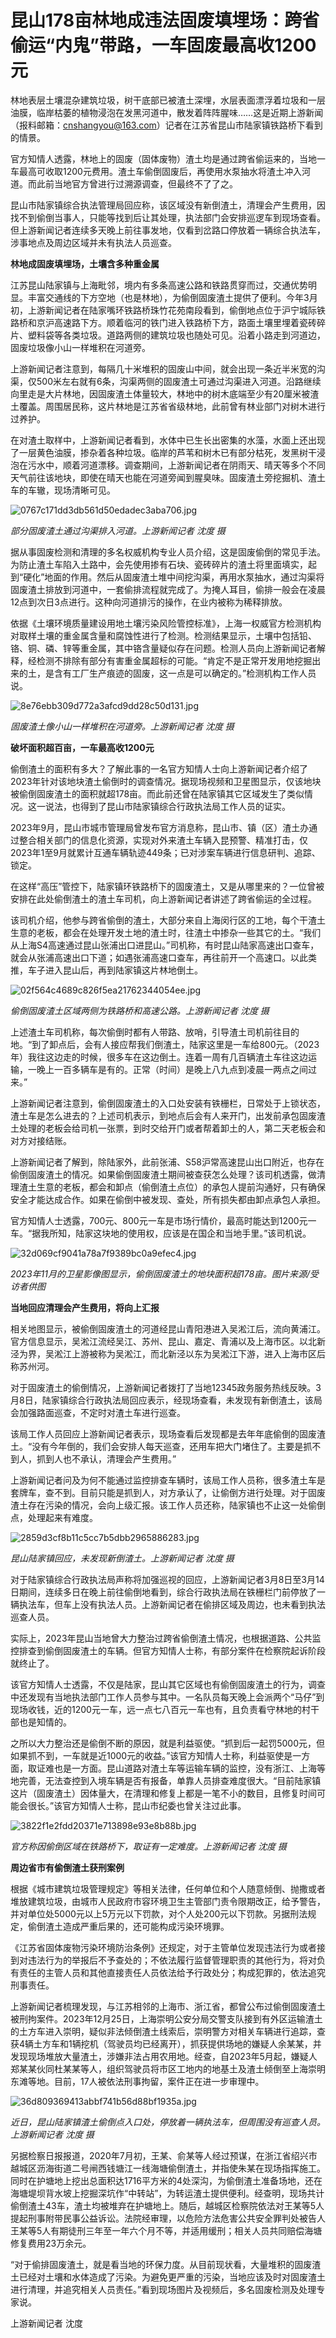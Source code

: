 # 昆山178亩林地成违法固废填埋场：跨省偷运“内鬼”带路，一车固废最高收1200元

林地表层土壤混杂建筑垃圾，树干底部已被渣土深埋，水层表面漂浮着垃圾和一层油膜，临岸枯萎的植物浸泡在发黑河道中，散发着阵阵腥味……这是近期上游新闻（报料邮箱：cnshangyou@163.com）记者在江苏省昆山市陆家镇铁路桥下看到的情景。

官方知情人透露，林地上的固废（固体废物）渣土均是通过跨省偷运来的，当地一车最高可收取1200元费用。渣土车偷倒固废后，再使用水泵抽水将渣土冲入河道。而此前当地官方曾进行过溯源调查，但最终不了了之。

昆山市陆家镇综合执法管理局回应称，该区域没有新倒渣土，清理会产生费用，因找不到偷倒当事人，只能等找到后让其处理，执法部门会安排巡逻车到现场查看。但上游新闻记者连续多天晚上前往事发地，仅看到岔路口停放着一辆综合执法车，涉事地点及周边区域并未有执法人员巡查。

**林地成固废填埋场，土壤含多种重金属**

江苏昆山陆家镇与上海毗邻，境内有多条高速公路和铁路贯穿而过，交通优势明显。丰富交通线的下方空地（也是林地），为偷倒固废渣土提供了便利。今年3月初，上游新闻记者在陆家嘴环铁路桥珠竹花苑南段看到，偷倒地点位于沪宁城际铁路桥和京沪高速路下方。顺着临河的铁门进入铁路桥下方，路面土壤里埋着瓷砖碎片、塑料袋等各类垃圾。道路两侧的建筑垃圾也随处可见。沿着小路走到河道边，固废垃圾像小山一样堆积在河道旁。

上游新闻记者注意到，每隔几十米堆积的固废山中间，就会出现一条近半米宽的沟渠，仅500米左右就有6条，沟渠两侧的固废渣土可通过沟渠进入河道。沿路继续向里走是大片林地，因固废渣土体量较大，林地中的树木底端至少有20厘米被渣土覆盖。周围居民称，这片林地是江苏省省级林地，此前曾有林业部门对树木进行过养护。

在对渣土取样中，上游新闻记者看到，水体中已生长出密集的水藻，水面上还出现了一层黄色油膜，掺杂着各种垃圾。临岸的芦苇和树木已有部分枯死，发黑树干浸泡在污水中，顺着河道漂移。调查期间，上游新闻记者在阴雨天、晴天等多个不同天气前往该地块，即使在晴天也能在河道旁闻到腥臭味。固废渣土旁挖掘机、渣土车的车辙，现场清晰可见。

![0767c171dd3db561d50edadec3aba706.jpg](https://raw.githubusercontent.com/qqhsx/qqnews_image/main/2024/03/17/昆山178亩林地成违法固废填埋场：跨省偷运“内鬼”带路，一车固废最高收1200元/0767c171dd3db561d50edadec3aba706.jpg)

 _部分固废渣土通过沟渠排入河道。上游新闻记者 沈度 摄_

据从事固废检测和清理的多名权威机构专业人员介绍，这是固废偷倒的常见手法。为防止渣土车陷入土路中，会先使用掺有石块、瓷砖碎片的渣土将里面填实，起到“硬化”地面的作用。然后从固废渣土堆中间挖沟渠，再用水泵抽水，通过沟渠将固废渣土排放到河道中，一套偷排流程就完成了。为掩人耳目，偷排一般会在凌晨12点到次日3点进行。这种向河道排污的操作，在业内被称为稀释排放。

依据《土壤环境质量建设用地土壤污染风险管控标准》，上海一权威官方检测机构对取样土壤的重金属含量和腐蚀性进行了检测。检测结果显示，土壤中包括铅、铬、铜、磷、锌等重金属，其中铬含量疑似存在问题。检测人员向上游新闻记者解释，经检测不排除有部分有害重金属超标的可能。“肯定不是正常开发用地挖掘出来的土，是含有工厂生产痕迹的固废，这一点是可以确定的。”检测机构工作人员说。

![8e76ebb309d772a3afcd9dd28c50d131.jpg](https://raw.githubusercontent.com/qqhsx/qqnews_image/main/2024/03/17/昆山178亩林地成违法固废填埋场：跨省偷运“内鬼”带路，一车固废最高收1200元/8e76ebb309d772a3afcd9dd28c50d131.jpg)

_固废渣土像小山一样堆积在河道旁。上游新闻记者 沈度 摄_

**破坏面积超百亩，一车最高收1200元**

偷倒渣土的面积有多大？了解此事的一名官方知情人士向上游新闻记者介绍了2023年针对该地块渣土偷倒时的调查情况。据现场视频和卫星图显示，仅该地块被偷倒固废渣土的面积就超178亩。而此前还曾在陆家镇其它区域发生了类似情况。这一说法，也得到了昆山市陆家镇综合行政执法局工作人员的证实。

2023年9月，昆山市城市管理局曾发布官方消息称，昆山市、镇（区）渣土办通过整合相关部门的信息化资源，实现对外来渣土车辆入昆预警、精准打击，仅2023年1至9月就累计互通车辆轨迹449条；已对涉案车辆进行信息研判、追踪、锁定。

在这样“高压”管控下，陆家镇环铁路桥下的固废渣土，又是从哪里来的？一位曾被安排在此处偷倒渣土的渣土车司机，向上游新闻记者讲述了跨省偷运的全过程。

该司机介绍，他参与跨省偷倒的渣土，大部分来自上海闵行区的工地，每个干渣土生意的老板，都会在处理开发土地的渣土时，往渣土中掺杂一些其它的土。“我们从上海S4高速通过昆山张浦出口进昆山。”司机称，有时昆山陆家高速出口查车，就会从张浦高速出口下道；如遇张浦高速口查车，再往前开一个高速口。以此类推，车子进入昆山后，再到陆家镇这片林地倒土。

![02f564c4689c826f5ea21762344054ee.jpg](https://raw.githubusercontent.com/qqhsx/qqnews_image/main/2024/03/17/昆山178亩林地成违法固废填埋场：跨省偷运“内鬼”带路，一车固废最高收1200元/02f564c4689c826f5ea21762344054ee.jpg)

 _偷倒固废渣土区域两侧为铁路桥和高速公路。上游新闻记者 沈度 摄_

上述渣土车司机称，每次偷倒时都有人带路、放哨，引导渣土司机前往目的地。“到了卸点后，会有人接应帮我们倒渣土，陆家这里是一车给800元。（2023年）我往这边走的时候，很多车在这边倒土。连着一周有几百辆渣土车往这边运输，一晚上一百多辆车是有的。正常（时间）是晚上八九点到凌晨一两点之间过来。”

上游新闻记者注意到，偷倒固废渣土的入口处安装有铁栅栏，日常处于上锁状态，渣土车是怎么进去的？上述司机表示，到地点后会有人来开门，出发前承包固废渣土处理的老板会给司机一张票，到时交给开门或者帮着卸土的人，第二天老板会和对方对接结账。

上游新闻记者了解到，除陆家外，此前张浦、S58沪常高速昆山出口附近，也存在偷倒固废渣土的情况。如果偷倒固废渣土期间被查获怎么处理？该司机透露，做清理渣土生意的老板，都会和卸点（偷倒渣土点位）的承包人提前沟通好，只有确保安全才能达成合作。如果在偷倒中被发现、查处，所有损失都由卸点承包人承担。

官方知情人士透露，700元、800元一车是市场行情价，最高时能达到1200元一车。“据我所知，陆家这块地的使用权，应该是在国企和当地手里。”该司机说。

![32d069cf9041a78a7f9389bc0a9efec4.jpg](https://raw.githubusercontent.com/qqhsx/qqnews_image/main/2024/03/17/昆山178亩林地成违法固废填埋场：跨省偷运“内鬼”带路，一车固废最高收1200元/32d069cf9041a78a7f9389bc0a9efec4.jpg)

_2023年11月的卫星影像图显示，偷倒固废渣土的地块面积超178亩。图片来源/受访者供图_

**当地回应清理会产生费用，将向上汇报**

相关地图显示，被偷倒固废渣土的河道经昆山青阳港进入吴淞江后，流向黄浦江。官方信息显示，吴淞江流经吴江、苏州、昆山、嘉定、青浦以及上海市区。以北新泾为界，吴淞江上游被称为吴淞江，而北新泾以东为吴淞江下游，进入上海市区后称苏州河。

对于固废渣土的偷倒情况，上游新闻记者拨打了当地12345政务服务热线反映。3月8日，陆家镇综合行政执法局回应表示，经现场查看，未发现有新倒渣土，该局会加强路面巡查，不定时对渣土车进行巡查。

该局工作人员回应上游新闻记者表示，现场查看后发现都是去年年底偷倒的固废渣土。“没有今年倒的，我们会安排人每天巡查，还用车把大门堵住了。主要是抓不到人，抓到人也不承认，清理会产生费用。”

上游新闻记者问及为何不能通过监控排查车辆时，该局工作人员称，很多渣土车是套牌车，查不到。目前只能是抓到人，对方承认了，让偷倒方进行处理。对于固废渣土存在污染的情况，会向上级汇报。该工作人员还称，陆家镇也不止这一处偷倒点，处理起来有难度。

![2859d3cf8b11c5cc7b5dbb2965886283.jpg](https://raw.githubusercontent.com/qqhsx/qqnews_image/main/2024/03/17/昆山178亩林地成违法固废填埋场：跨省偷运“内鬼”带路，一车固废最高收1200元/2859d3cf8b11c5cc7b5dbb2965886283.jpg)

 _昆山陆家镇回应，未发现新倒渣土。上游新闻记者 沈度 摄_

对于陆家镇综合行政执法局声称将加强巡视的回应，上游新闻记者3月8日至3月14日期间，连续多日在晚上前往偷倒地看到，综合行政执法局在铁栅栏门前停放了一辆执法车，但车上没有执法人员。上游新闻记者在偷排区域及周边，也未看到执法巡查人员。

实际上，2023年昆山当地曾大力整治过跨省偷倒渣土情况，也根据道路、公共监控排查到偷倒固废渣土的车辆。但官方知情人士称，有部分案件在检察院起诉阶段就终止了。

该官方知情人士透露，不仅是陆家，昆山其它区域也有偷倒固废渣土的行为，调查中还发现有当地执法部门工作人员参与其中。一名队员每天晚上会派两个“马仔”到现场收钱，近的1200元一车，远一点七八百元一车也有，且负责看守林地的村干部也是知情的。

之所以大力整治还是偷倒不断的原因，就是利益驱使。“抓到后一起罚5000元，但如果抓不到，一车就是近1000元的收益。”该官方知情人士称，利益驱使是一方面，取证难也是一方面。昆山道路对渣土车等运输车辆的监控，没有浙江、上海等地完善，无法查控到入境车辆是否有报备，单靠人员排查难度很大。“目前陆家镇这片（固废渣土）因体量大，在清理和修复上都是一笔不小的数目，且修复时间可能会很长。”该官方知情人士称，昆山市纪委也曾关注过此事。

![3822f1e2fdd20371e713898e93e8b88b.jpg](https://raw.githubusercontent.com/qqhsx/qqnews_image/main/2024/03/17/昆山178亩林地成违法固废填埋场：跨省偷运“内鬼”带路，一车固废最高收1200元/3822f1e2fdd20371e713898e93e8b88b.jpg)

_官方称因偷倒区域在铁路桥下，取证有一定难度。上游新闻记者 沈度 摄_

**周边省市有偷倒渣土获刑案例**

根据《城市建筑垃圾管理规定》等相关法律，任何单位和个人随意倾倒、抛撒或者堆放建筑垃圾，由城市人民政府市容环境卫生主管部门责令限期改正，给予警告，并对单位处5000元以上5万元以下罚款，对个人处200元以下罚款。另据刑法规定，偷倒渣土造成严重后果的，还可能构成污染环境罪。

《江苏省固体废物污染环境防治条例》还规定，对于主管单位发现违法行为或者接到对违法行为的举报后不予查处的；不依法履行监督管理职责的其他行为，将对负有责任的主管人员和其他直接责任人员依法给予行政处分；构成犯罪的，依法追究刑事责任。

上游新闻记者梳理发现，与江苏相邻的上海市、浙江省，都曾公布过偷倒固废渣土被刑拘案件。2023年12月25日，上海崇明公安分局交警支队接到有外区运输渣土的土方车进入崇明，疑似非法倾倒渣土线索后，崇明警方对相关车辆进行追踪，查获4辆土方车和1辆挖机（驾驶员均已经离开），抓获提供场地的嫌疑人余某某，并发现现场堆放大量渣土，涉嫌非法占用农用地。经查，自2023年5月起，嫌疑人郑某某伙同杜某某等人，组织驾驶员将市区工地内的地基土及渣土倾倒至上海崇明东滩等地。目前，17人被依法刑事拘留，案件正在进一步审理中。

![36d809369413abbf741b56d88bf1935a.jpg](https://raw.githubusercontent.com/qqhsx/qqnews_image/main/2024/03/17/昆山178亩林地成违法固废填埋场：跨省偷运“内鬼”带路，一车固废最高收1200元/36d809369413abbf741b56d88bf1935a.jpg)

_近日，昆山陆家镇渣土偷倒点入口处，停放着一辆执法车，但周围没有巡查人员。上游新闻记者 沈度 摄_

另据检察日报报道，2020年7月初，王某、俞某等人经过预谋，在浙江省绍兴市越城区沥海街道二号闸西钱塘江一线海塘偷倒渣土，并指使朱某在现场指挥施工。同时在护塘地上挖出总面积达1716平方米的4处深沟，为偷倒渣土准备场地，还在海塘堤坝背水坡上挖掘深坑作“中转站”，为转运渣土提供便利。经查明，现场共计偷倒渣土43车，渣土均被堆弃在护塘地上。随后，越城区检察院依法对王某等5人提起刑事附带民事公益诉讼。法院经审理，以危险方法危害公共安全罪判处被告人王某等5人有期徒刑三年至一年六个月不等，并适用缓刑；相关人员共同赔偿海塘修复费用23万余元。

“对于偷排固废渣土，就是看当地的环保力度。从目前现状看，大量堆积的固废渣土已经对土壤和水体造成了污染。为避免更严重的污染，当地应该及时对固废渣土进行清理，并追究相关人员责任。”看到现场图片及视频后，多名固废检测及处理专家说。

上游新闻记者 沈度

